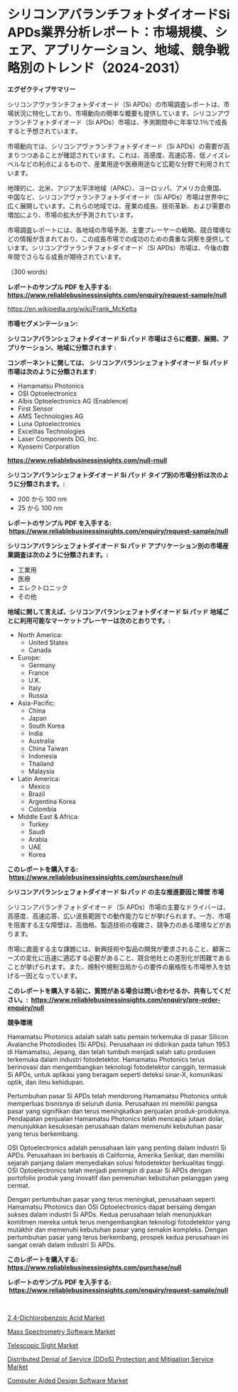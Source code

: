 <p><h1>シリコンアバランチフォトダイオードSi APDs業界分析レポート：市場規模、シェア、アプリケーション、地域、競争戦略別のトレンド（2024-2031）</h1></p><p><strong>エグゼクティブサマリー</strong></p>
<p><p>シリコンアヴァランチフォトダイオード（Si APDs）の市場調査レポートは、市場状況に特化しており、市場動向の簡単な概要も提供しています。シリコンアヴァランチフォトダイオード（Si APDs）市場は、予測期間中に年率12.1％で成長すると予想されています。</p><p>市場動向では、シリコンアヴァランチフォトダイオード（Si APDs）の需要が高まりつつあることが確認されています。これは、高感度、高速応答、低ノイズレベルなどの利点によるもので、産業用途や医療用途など広範な分野で利用されています。</p><p>地理的に、北米、アジア太平洋地域（APAC）、ヨーロッパ、アメリカ合衆国、中国など、シリコンアヴァランチフォトダイオード（Si APDs）市場は世界中に広く展開しています。これらの地域では、産業の成長、技術革新、および需要の増加により、市場の拡大が予測されています。</p><p>市場調査レポートには、各地域の市場予測、主要プレーヤーの戦略、競合環境などの情報が含まれており、この成長市場での成功のための貴重な洞察を提供しています。シリコンアヴァランチフォトダイオード（Si APDs）市場は、今後の数年間でさらなる成長が期待されています。</p><p>（300 words）</p></p>
<p><strong>レポートのサンプル PDF を入手する: <a href="https://www.reliablebusinessinsights.com/enquiry/request-sample/null">https://www.reliablebusinessinsights.com/enquiry/request-sample/null</a></strong></p>
<p><a href="https://en.wikipedia.org/wiki/Frank_McKetta">https://en.wikipedia.org/wiki/Frank_McKetta</a></p>
<p><strong>市場セグメンテーション:</strong></p>
<p><strong> シリコンアバランシェフォトダイオード Si パッド 市場はさらに概要、展開、アプリケーション、地域に分類されます :</strong></p>
<p><strong>コンポーネントに関しては、 シリコンアバランシェフォトダイオード Si パッド 市場は次のように分類されます: &nbsp;</strong></p>
<p><ul><li>Hamamatsu Photonics</li><li>OSI Optoelectronics</li><li>Albis Optoelectronics AG (Enablence)</li><li>First Sensor</li><li>AMS Technologies AG</li><li>Luna Optoelectronics</li><li>Excelitas Technologies</li><li>Laser Components DG, Inc.</li><li>Kyosemi Corporation</li></ul></p>
<p><strong><a href="https://www.reliablebusinessinsights.com/null-rnull">https://www.reliablebusinessinsights.com/null-rnull</a></strong></p>
<p><strong> シリコンアバランシェフォトダイオード Si パッド タイプ別の市場分析は次のように分類されます。:</strong></p>
<p><ul><li>200 から 100 nm</li><li>25 から 100 nm</li></ul></p>
<p><strong>レポートのサンプル PDF を入手する: &nbsp;<a href="https://www.reliablebusinessinsights.com/enquiry/request-sample/null">https://www.reliablebusinessinsights.com/enquiry/request-sample/null</a></strong></p>
<p><strong> シリコンアバランシェフォトダイオード Si パッド アプリケーション別の市場産業調査は次のように分類されます。:</strong></p>
<p><ul><li>工業用</li><li>医療</li><li>エレクトロニック</li><li>その他</li></ul></p>
<p><strong>地域に関して言えば、シリコンアバランシェフォトダイオード Si パッド 地域ごとに利用可能なマーケットプレーヤーは次のとおりです。:</strong></p>
<p><ul>
    <li>
        North America:
        <ul>
            <li>United States</li>
            <li>Canada</li>
        </ul>
    </li>
    <li>
        Europe:
        <ul>
            <li>Germany</li>
            <li>France</li>
            <li>U.K.</li>
            <li>Italy</li>
            <li>Russia</li>
        </ul>
    </li>
    <li>
        Asia-Pacific:
        <ul>
            <li>China</li>
            <li>Japan</li>
            <li>South Korea</li>
            <li>India</li>
            <li>Australia</li>
            <li>China Taiwan</li>
            <li>Indonesia</li>
            <li>Thailand</li>
            <li>Malaysia</li>
        </ul>
    </li>
    <li>
        Latin America:
        <ul>
            <li>Mexico</li>
            <li>Brazil</li>
            <li>Argentina Korea</li>
            <li>Colombia</li>
        </ul>
    </li>
    <li>
        Middle East & Africa:
        <ul>
            <li>Turkey</li>
            <li>Saudi</li>
            <li>Arabia</li>
            <li>UAE</li>
            <li>Korea</li>
        </ul>
    </li>
    </ul></p>
<p><strong>このレポートを購入する: &nbsp;<a href="https://www.reliablebusinessinsights.com/purchase/null">https://www.reliablebusinessinsights.com/purchase/null</a></strong></p>
<p><strong>シリコンアバランシェフォトダイオード Si パッド の主な推進要因と障壁 市場</strong></p>
<p><p>シリコンアバランチフォトダイオード（Si APDs）市場の主要なドライバーは、高感度、高速応答、広い波長範囲での動作能力などが挙げられます。一方、市場を阻害する主な障壁は、高価格、製造技術の複雑さ、競争力のある環境などがあります。</p><p>市場に直面する主な課題には、新興技術や製品の開発が要求されること、顧客ニーズの変化に迅速に適応する必要があること、競合他社との差別化が困難であることが挙げられます。また、規制や規制当局からの要件の厳格性も市場参入を妨げる一因となっています。</p></p>
<p><strong>このレポートを購入する前に、質問がある場合は問い合わせるか、共有してください。:&nbsp; <a href="https://www.reliablebusinessinsights.com/enquiry/pre-order-enquiry/null">https://www.reliablebusinessinsights.com/enquiry/pre-order-enquiry/null</a></strong></p>
<p><strong>競争環境</strong></p>
<p><p>Hamamatsu Photonics adalah salah satu pemain terkemuka di pasar Silicon Avalanche Photodiodes (Si APDs). Perusahaan ini didirikan pada tahun 1953 di Hamamatsu, Jepang, dan telah tumbuh menjadi salah satu produsen terkemuka dalam industri fotodetektor. Hamamatsu Photonics terus berinovasi dan mengembangkan teknologi fotodetektor canggih, termasuk Si APDs, untuk aplikasi yang beragam seperti deteksi sinar-X, komunikasi optik, dan ilmu kehidupan.</p><p>Pertumbuhan pasar Si APDs telah mendorong Hamamatsu Photonics untuk memperluas bisnisnya di seluruh dunia. Perusahaan ini memiliki pangsa pasar yang signifikan dan terus meningkatkan penjualan produk-produknya. Pendapatan penjualan Hamamatsu Photonics telah mencapai jutaan dolar, menunjukkan kesuksesan perusahaan dalam memenuhi kebutuhan pasar yang terus berkembang.</p><p>OSI Optoelectronics adalah perusahaan lain yang penting dalam industri Si APDs. Perusahaan ini berbasis di California, Amerika Serikat, dan memiliki sejarah panjang dalam menyediakan solusi fotodetektor berkualitas tinggi. OSI Optoelectronics telah menjadi pemimpin di pasar Si APDs dengan portofolio produk yang inovatif dan pemenuhan kebutuhan pelanggan yang cermat.</p><p>Dengan pertumbuhan pasar yang terus meningkat, perusahaan seperti Hamamatsu Photonics dan OSI Optoelectronics dapat bersaing dengan sukses dalam industri Si APDs. Kedua perusahaan telah menunjukkan komitmen mereka untuk terus mengembangkan teknologi fotodetektor yang mutakhir dan memenuhi kebutuhan pasar yang semakin kompleks. Dengan pertumbuhan pasar yang terus berkembang, prospek kedua perusahaan ini sangat cerah dalam industri Si APDs.</p></p>
<p><strong>このレポートを購入する: &nbsp; <a href="https://www.reliablebusinessinsights.com/purchase/null">https://www.reliablebusinessinsights.com/purchase/null</a></strong></p>
<p><strong>レポートのサンプル PDF を入手する: &nbsp;<a href="https://www.reliablebusinessinsights.com/enquiry/request-sample/null">https://www.reliablebusinessinsights.com/enquiry/request-sample/null</a></strong><strong></strong></p>
<p>&nbsp;</p>
<p><p><a href="https://medium.com/@colin.burgess8756/analyzing-2-4-dichlorobenzoic-acid-market-dynamics-and-growth-drivers-and-forecasted-for-period-0227862f126f">2,4-Dichlorobenzoic Acid Market</a></p><p><a href="https://issuu.com/reportprime-2/docs/mass-spectrometry-software-market-size-2030.pptx">Mass Spectrometry Software Market</a></p><p><a href="https://github.com/RichRobinson5/Market-Research-Report-List-6/blob/main/telescopic-sight-market.md">Telescopic Sight Market</a></p><p><a href="https://medium.com/@max.sanderson5645/market-forecast-global-distributed-denial-of-service-ddos-protection-and-mitigation-service-748ebb5656d7">Distributed Denial of Service (DDoS) Protection and Mitigation Service Market</a></p><p><a href="https://issuu.com/reportprime-2/docs/computer-aided-design-software-mark_15cb081200c1d0">Computer Aided Design Software Market</a></p></p>